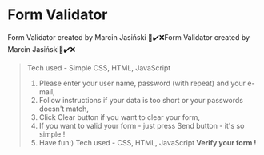 # Form Validator

Form Validator created by Marcin Jasiński
📝✔️❌Form Validator created by Marcin Jasiński📝✔️❌

> Tech used - Simple CSS, HTML, JavaScript
>1. Please enter your user name, password (with repeat) and your e-mail,
>2. Follow instructions if your data is too short or your passwords doesn't match,
>3. Click Clear button if you want to clear your form,
>4. If you want to valid your form - just press Send button - it's so simple !
>5. Have fun:)
> Tech used -  CSS, HTML, JavaScript
<b>Verify your form !</b>